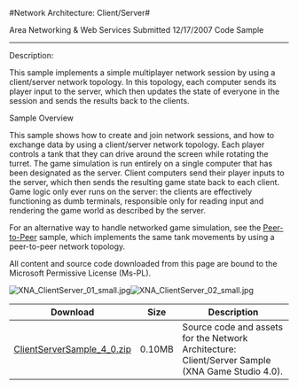 #Network Architecture: Client/Server#

Area
Networking & Web Services
Submitted
12/17/2007
Code Sample

---

Description:

This sample implements a simple multiplayer network session by using a client/server network topology. In this topology, each computer sends its player input to the server, which then updates the state of everyone in the session and sends the results back to the clients.

Sample Overview

This sample shows how to create and join network sessions, and how to exchange data by using a client/server network topology. Each player controls a tank that they can drive around the screen while rotating the turret. The game simulation is run entirely on a single computer that has been designated as the server. Client computers send their player inputs to the server, which then sends the resulting game state back to each client. Game logic only ever runs on the server: the clients are effectively functioning as dumb terminals, responsible only for reading input and rendering the game world as described by the server.

For an alternative way to handle networked game simulation, see the [Peer-to-Peer](https://github.com/nkast/XNAGameStudio/tree/master/Samples/Network-Architecture-Peer-to-Peer/) sample, which implements the same tank movements by using a peer-to-peer network topology.


All content and source code downloaded from this page are bound to the Microsoft Permissive License (Ms-PL).

![XNA_ClientServer_01_small.jpg](https://github.com/nkast/XNAGameStudio/blob/master/Images/XNA_ClientServer_01_small.jpg)![XNA_ClientServer_02_small.jpg](https://github.com/nkast/XNAGameStudio/blob/master/Images/XNA_ClientServer_02_small.jpg)	

Download | Size | Description
---|---|---|
[ClientServerSample_4_0.zip](https://github.com/nkast/XNAGameStudio/blob/master/Samples/ClientServerSample_4_0.zip?raw=true) | 0.10MB | Source code and assets for the Network Architecture: Client/Server Sample (XNA Game Studio 4.0). 
